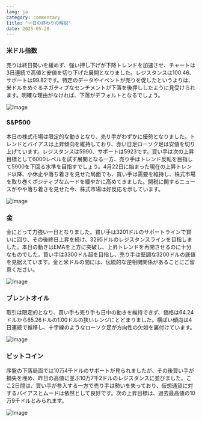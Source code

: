 ```yaml
---
lang: ja
category: commentary
title: "一日の終わりの解説"
date: 2025-05-20
---
```


### 米ドル指数

売りは終日勢いを緩めず、強い押し下げが下降トレンドを加速させ、チャートは3日連続で高値と安値を切り下げた展開となりました。レジスタンスは100.46、サポートは99.82です。特定のデータやイベントが売りを促したというよりは、米ドルをめぐるネガティブなセンチメントが下落を後押ししたように見受けられます。明確な理由がなければ、下落がデフォルトとなるでしょう。

![Image](https://markleighedu.github.io/img/May-2025/20-May-2025/usdindex.jpg)

### S&P500

本日の株式市場は限定的な動きとなり、売り手がわずかに優勢となりました。トレンドとバイアスは上昇傾向を維持しており、赤い日足ローソク足は安値を切り上げています。レジスタンスは5990、サポートは5923です。買い手は次の上昇目標として6000レベルを試す展開となる一方、売り手はトレンド反転を目指して5900を下回る水準を目指すでしょう。4月22日に始まった現在の上昇トレンド以降、小休止や落ち着きを見せた局面でも、買い手は需要を維持し、株式市場を取り巻くポジティブなムードを緩やかに高めてきました。関税に関するニュースがやや落ち着きを見せた今、株式市場は好反応を示しています。

![Image](https://markleighedu.github.io/img/May-2025/20-May-2025/sp500.jpg)

### 金

金にとって力強い一日となりました。買い手は3201ドルのサポートラインで買いに回り、その後終日上昇を続け、3295ドルのレジスタンスラインを目指しました。本日の動きはEMAを上方に突破し、上昇トレンドを再開させるのに十分なものでした。買い手は3300ドル超を目指し、売り手は堅調な3200ドルの底値を見据えています。金と米ドルの間には、伝統的な逆相関関係があることにご留意ください。

![Image](https://markleighedu.github.io/img/May-2025/20-May-2025/gold.jpg)

### ブレントオイル

取引は限定的となり、買い手も売り手も日中の動きを維持できず、価格は64.24ドルから65.26ドルの1.00ドルの狭いレンジにとどまりました。横ばい傾向は4日連続で推移し、十字線のようなローソク足が方向性の欠如を裏付けています。

![Image](https://markleighedu.github.io/img/May-2025/20-May-2025/brentoil.jpg)

### ビットコイン

序盤の下落局面では10万4千ドルのサポートが見られましたが、その後買い手が損失を埋め、昨日の高値に並ぶ10万7千2ドルのレジスタンスに並びました。ここ2日間は、買い手が参入する一方で売り手は勢いを失っており、仮想通貨に対するバイアスとムードは依然として良好です。次の上昇目標は、過去最高値の10万9千ドルとみられます。

![Image](https://markleighedu.github.io/img/May-2025/20-May-2025/bitcoin.jpg)

